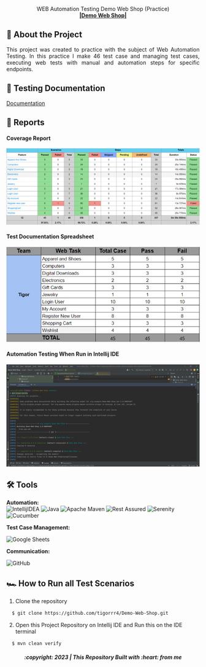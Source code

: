  <p align="center">
    WEB Automation Testing Demo Web Shop (Practice)
    <br />
       <a href="https://demowebshop.tricentis.com/"><strong>|Demo Web Shop|</strong></a>
 


## 📑 About the Project

<p align="justify">This project was created to practice with the subject of Web Automation Testing. In this practice I make 46 test case and managing test cases, executing web tests with manual and automation steps for specific endpoints.</p>



## 📓 Testing Documentation
[Documentation](https://drive.google.com/drive/folders/1A5CFqKP7XcobacXj5oeNVcU0BT6xMQcY?usp=sharing)

## 📝 Reports

#### Coverage Report
![report-web-cpverage](https://github.com/tigorrr4/Demo-Web-Shop/blob/master/Report/Summary%20WEB.png)

#### Test Documentation Spreadsheet
![report-web-spread](https://github.com/tigorrr4/Demo-Web-Shop/blob/master/Report/Screenshot%20(1146).png)

#### Automation Testing When Run in Intellij IDE
![report-web-runningtest](https://github.com/tigorrr4/Demo-Web-Shop/blob/master/Report/Run%20Intelij.png)



## 🛠 Tools

**Automation:**  
![IntellijIDEA](https://img.shields.io/badge/IntelliJIDEA-000000.svg?style=for-the-badge&logo=intellij-idea&logoColor=white)
![Java](https://img.shields.io/badge/java-%23ED8B00.svg?style=for-the-badge&logo=java&logoColor=white)
![Apache Maven](https://img.shields.io/badge/Apache%20Maven-C71A36?style=for-the-badge&logo=Apache%20Maven&logoColor=white)
![Rest Assured](https://img.shields.io/badge/-rest%20assured-000000?style=for-the-badge&logo=rest-assured&logoColor=black)
![Serenity](https://img.shields.io/badge/-serenity-16a67a?style=for-the-badge&logo=serenity&logoColor=black)
![Cucumber](https://img.shields.io/badge/-cucumber-4bc47b?style=for-the-badge&logo=cucumber&logoColor=black)

**Test Case Management:**  

![Google Sheets](https://img.shields.io/badge/-Google%20sheets-4bc47b?style=for-the-badge&logoColor=black)

**Communication:**  

![GitHub](https://img.shields.io/badge/github%20Project-%23121011.svg?style=for-the-badge&logo=github&logoColor=white)


## 🏎️ How to Run all Test Scenarios

1. Clone the repository
```bash
  $ git clone https://github.com/tigorrr4/Demo-Web-Shop.git
```
2. Open  this Project Repository on Intellij IDE and Run this on the IDE terminal

```bash
  $ mvn clean verify
```

<h5>
<p align="center">:copyright: 2023 | This Repository Built with :heart: from me</p>
</h5>
